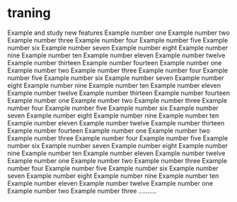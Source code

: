 # traning
Example and study new features
Example number one
Example number two
Example number three
Example number four 
Example number five
Example number six
Example number seven
Example number eight 
Example number nine
Example number ten
Example number eleven
Example number twelve
Example number thirteen
Example number fourteen
Example number one
Example number two
Example number three
Example number four
Example number five
Example number six
Example number seven
Example number eight
Example number nine
Example number ten
Example number eleven
Example number twelve
Example number thirteen
Example number fourteen
Example number one
Example number two
Example number three
Example number four 
Example number five
Example number six
Example number seven
Example number eight
Example number nine
Example number ten
Example number eleven
Example number twelve
Example number thirteen
Example number fourteen
Example number one
Example number two
Example number three
Example number four
Example number five
Example number six
Example number seven
Example number eight
Example number nine
Example number ten
Example number eleven
Example number twelve
Example number one
Example number two
Example number three
Example number four
Example number five
Example number six
Example number seven
Example number eight
Example number nine
Example number ten
Example number eleven
Example number twelve
Example number one
Example number two
Example number three
..........
